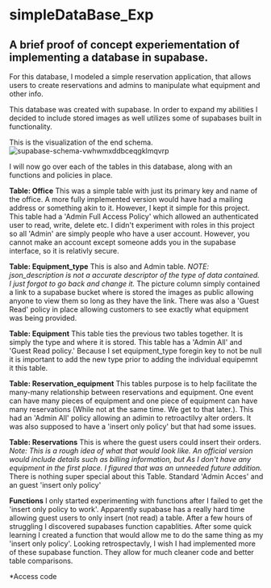 # simpleDataBase_Exp
A brief proof of concept experiementation of implementing a database in supabase.
----------------------------------------------------------------------------------------------

For this database, I modeled a simple reservation application, that allows users to create reservations and admins to manipulate what equipment and other info.

This database was created with supabase. In order to expand my abilities I decided to include stored images as well utilizes some of supabases built in functionality.

This is the visualization of the end schema. 
![supabase-schema-vwhwmxddbceqgklmqvrp](https://github.com/user-attachments/assets/5176302e-546e-4f4c-8e15-f38581a33fb5)

I will now go over each of the tables in this database, along with an functions and policies in place.

  **Table: Office**
    This was a simple table with just its primary key and name of the office. A more fully implemented version would have had a mailing address or something akin to it.             However, I kept it simple for this project. This table had a 'Admin Full Access Policy' which allowed an authenticated user to read, write, delete etc. I didn't experiment with roles in this project so all 'Admin' are simply people who have a user account. However, you cannot make an account except someone adds you in the supabase interface, so it is relativly secure.

   **Table: Equipment_type**
   This is also and Admin table. *NOTE: json_description is not a accurate descriptor of the type of data contained. I just forgot to go back and change it.* The picture column simply contained a link to a supabase bucket where is stored the images as public allowing anyone to view them so long as they have the link. There was also a 'Guest Read' policy in place allowing customers to see exactly what equipment was being provided.

   **Table: Equipment**
   This table ties the previous two tables together. It is simply the type and where it is stored. This table has a 'Admin All' and 'Guest Read policy.' Because I set equipment_type foregin key to not be null it is important to add the new type prior to adding the individual equipemnt it this table.

   **Table: Reservation_equipment**
   This tables purpose is to help facilitate the many-many relationship between reservations and equipment. One event can have many pieces of equipment and one piece of equipment can have many reservations (While not at the same time. We get to that later.). This had an 'Admin All' policy allowing an adimin to retroactilvy alter orders. It was also supposed to have a 'insert only policy' but that had some issues.

   **Table: Reservations**
   This is where the guest users could insert their orders. *Note: This is a rough idea of what that would look like. An official version would include details such as billing information, but As I don't have any equipment in the first place. I figured that was an unneeded future addition.* There is nothing super special about this Table. Standard 'Admin Acces' and an guest 'insert only policy'

   **Functions**
   I only started experimenting with functions after I failed to get the 'insert only policy to work'. Apparently supabase has a really hard time allowing guest users to only insert (not read) a table. After a few hours of struggling I discovered supabases function capablities. After some quick learning I created a function that would allow me to do the same thing as my 'insert only policy'. Looking retrospectavly, I wish I had implemented more of these supabase function. They allow for much cleaner code and better table comparisons.

*Access code
   
